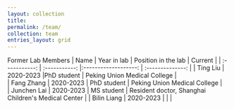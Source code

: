 ```yaml
---
layout: collection
title: 
permalink: /team/
collection: team
entries_layout: grid
---
```


Former Lab Members
| Name          | Year in lab   | Position in the lab   | Current          |
| :-----------: | :-----------: |:-------------------: | :--------------: |
| Ting Liu      | 2020-2023     |PhD student           | Peking Union Medical College |  
| Fang Zhang    | 2020-2023     | PhD student           | Peking Union Medical College |  
| Junchen Lai   | 2020-2023     | MS student            | Resident doctor, Shanghai Children's Medical Center |
| Bilin Liang   | 2020-2023     |                       |                              |
